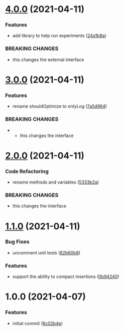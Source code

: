 # [4.0.0](https://github.com/promotedai/promoted-ts-client/compare/v3.0.0...v4.0.0) (2021-04-11)


### Features

* add library to help run experiments ([24a1b8a](https://github.com/promotedai/promoted-ts-client/commit/24a1b8a1bf1573e2251f69cdcf6517b988409520))


### BREAKING CHANGES

* this changes the external interface

# [3.0.0](https://github.com/promotedai/promoted-ts-client/compare/v2.0.0...v3.0.0) (2021-04-11)


### Features

* rename shouldOptimize to onlyLog ([7a5d984](https://github.com/promotedai/promoted-ts-client/commit/7a5d98435d5dd5dab9da4e0bbe05dc01d6d026e3))


### BREAKING CHANGES

* - this changes the interface

# [2.0.0](https://github.com/promotedai/promoted-ts-client/compare/v1.1.0...v2.0.0) (2021-04-11)


### Code Refactoring

* rename methods and variables ([5333b2a](https://github.com/promotedai/promoted-ts-client/commit/5333b2af2fd9c447ad65bb04619e2bc66facaaba))


### BREAKING CHANGES

* this changes the interface

# [1.1.0](https://github.com/promotedai/promoted-ts-client/compare/v1.0.0...v1.1.0) (2021-04-11)


### Bug Fixes

* uncomment unit tests ([82b60b8](https://github.com/promotedai/promoted-ts-client/commit/82b60b8fef8fbb797650cc29e916015522632ff3))


### Features

* support the ability to compact insertions ([0b94240](https://github.com/promotedai/promoted-ts-client/commit/0b94240719c2ed4a5bbb8dfd6eb2e2e04f50e081))

# 1.0.0 (2021-04-07)


### Features

* initial commit ([6c02b4e](https://github.com/promotedai/promoted-ts-client/commit/6c02b4e73bc322b8f6f5b8369444bf38c0bc5b79))
